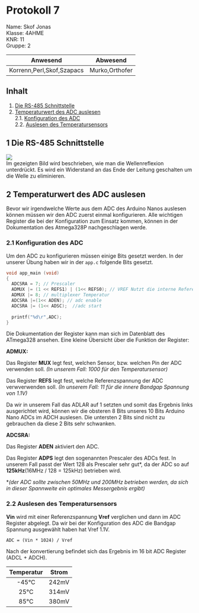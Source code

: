 # Protokoll 7 #
Name: Skof Jonas  
Klasse: 4AHME  
KNR: 11  
Gruppe: 2  


| Anwesend  | Abwesend  |
|---|---|
| Korrenn,Perl,Skof,Szapacs | Murko,Orthofer  |


## Inhalt 

1. [Die RS-485 Schnittstelle](#die-rs-485-schnittstelle)
2. [Temperaturwert des ADC auslesen](#temperaturwert-des-adc-auslesen)     
   2.1. [Konfiguration des ADC](#konfiguration-des-adc)           
   2.2. [Auslesen des Temperatursensors](#auslesen-des-temperatursensors)                                                                                        

## **1** Die RS-485 Schnittstelle







![](https://github.com/HTLMechatronics/m15-la1-sx/blob/skojom15/Wellenwiderstand.png)  
Im gezeigten Bild wird beschrieben, wie man die Wellenreflexion unterdrückt. Es wird ein Widerstand an das Ende der Leitung geschalten
um die Welle zu eliminieren.



## **2** Temperaturwert des ADC auslesen

Bevor wir irgendwelche Werte aus dem ADC des Arduino Nanos auslesen
können müssen wir den ADC zuerst einmal konfigurieren. Alle wichtigen
Register die bei der Konfiguration zum Einsatz kommen, können in der
Dokumentation des Atmega328P nachgeschlagen werde.

### **2.1** Konfiguration des ADC

Um den ADC zu konfigurieren müssen einige Bits gesetzt werden. In der
unserer Übung haben wir in der `app.c` folgende Bits gesetzt.

```c
void app_main (void)
{
  ADCSRA = 7; // Prescaler 
  ADMUX |= (1 << REFS1) | (1<< REFS0); // VREF Nutzt die interne Referenzspannung VRef = 1.1V 
  ADMUX |= 8; // multiplexer Temperatur
  ADCSRA |=(1<< ADEN); // adc enable
  ADCSRA |= (1<< ADSC);  //adc start
  
  printf("%d\r",ADC);
}
```

Die Dokumentation der Register kann man sich im Datenblatt des ATmega328 ansehen.
Eine kleine Übersicht über die Funktion der Register:

**ADMUX:**

Das Register **MUX** legt fest, welchen Sensor, bzw. welchen Pin der ADC
verwenden soll. *(In unserem Fall: 1000 für den Temperatursensor)*

Das Register **REFS** legt fest, welche Referenzspannung der ADC
verwverwenden soll. *(In unserem Fall: 11 für die innere Bandgap
Spannung von 1.1V)*

Da wir in unserem Fall das ADLAR auf 1 setzten und somit das Ergebnis
links ausgerichtet wird, können wir die obsteren 8 Bits unseres 10 Bits
Arduino Nano ADCs im ADCH auslesen. Die untersten 2 Bits sind nicht zu
gebrauchen da diese 2 Bits sehr schwanken.

**ADCSRA:**

Das Register **ADEN** aktiviert den ADC.

Das Register **ADPS** legt den sogenannten Prescaler des ADCs fest. In
unserem Fall passt der Wert 128 als Prescaler sehr gut*, da der ADC so
auf **125kHz**(16MHz / 128 = 125kHz) betrieben wird.

**(der ADC sollte zwischen 50MHz und 200MHz betrieben werden, da sich in
dieser Spannweite ein optimales Messergebnis ergibt)*

### **2.2** Auslesen des Temperatursensors

**Vin** wird mit einer Referenzspannung **Vref** verglichen und dann im ADC Register abgelegt.
Da wir bei der Konfiguration des ADC die Bandgap Spannung ausgewählt haben hat Vref 1.1V.
  
`ADC = (Vin * 1024) / Vref`

Nach der konvertierung befindet sich das Ergebnis im 16 bit ADC Register (ADCL + ADCH).

|    Temperatur   |    Strom    |
|:-----------:|:-----------:|
| -45°C | 242mV |
|25°C | 314mV |
|85°C |380mV |
